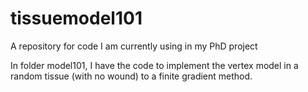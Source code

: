 # tissuemodel101
A repository for code I am currently using in my PhD project

In folder model101, I have the code to implement the vertex model in a random tissue (with no wound) to a finite gradient method.
